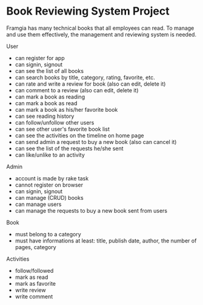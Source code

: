 # Book Reviewing System Project

Framgia has many technical books that all employees can read. To manage and use them effectively, the management and reviewing system is needed.

User
- can register for app
- can signin, signout
- can see the list of all books
- can search books by title, category, rating, favorite, etc.
- can rate and write a review for book (also can edit, delete it)
- can comment to a review (also can edit, delete it)
- can mark a book as reading
- can mark a book as read
- can mark a book as his/her favorite book
- can see reading history
- can follow/unfollow other users
- can see other user's favorite book list
- can see the activities on the timeline on home page
- can send admin a request to buy a new book (also can cancel it)
- can see the list of the requests he/she sent
- can like/unlike to an activity

Admin
- account is made by rake task
- cannot register on browser
- can signin, signout
- can manage (CRUD) books
- can manage users
- can manage the requests to buy a new book sent from users

Book
- must belong to a category
- must have informations at least: title, publish date, author, the number of pages, category

Activities
* follow/followed
* mark as read
* mark as favorite
* write review
* write comment
